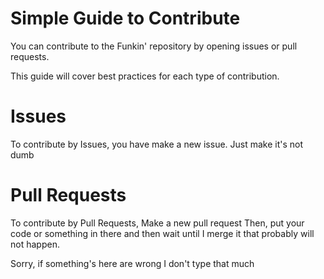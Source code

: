 # Simple Guide to Contribute
You can contribute to the Funkin' repository by opening issues or pull requests.

This guide will cover best practices for each type of contribution.

# Issues
To contribute by Issues, you have make a new issue. Just make it's not dumb

# Pull Requests
To contribute by Pull Requests, Make a new pull request
Then, put your code or something in there and then wait until I merge it that probably will not happen.



Sorry, if something's here are wrong I don't type that much
